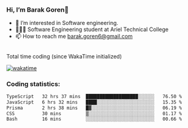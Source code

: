 ###  Hi, I’m Barak Goren👋
- 👀 I’m interested in Software engineering.
- 👨🏼‍🎓 Software Engineering student at Ariel Technical College
- 📫 How to reach me barak.goren6@gmail.com
##
Total time coding (since WakaTime initialized)

[![wakatime](https://wakatime.com/badge/user/5cc5ec80-a806-4ca2-a704-db29274e48cd.svg)](https://wakatime.com/@5cc5ec80-a806-4ca2-a704-db29274e48cd)

   
### Coding statistics:

<!--START_SECTION:waka-->

```txt
TypeScript   32 hrs 37 mins  ███████████████████░░░░░░   76.50 %
JavaScript   6 hrs 32 mins   ████░░░░░░░░░░░░░░░░░░░░░   15.35 %
Prisma       2 hrs 38 mins   █▓░░░░░░░░░░░░░░░░░░░░░░░   06.19 %
CSS          30 mins         ▒░░░░░░░░░░░░░░░░░░░░░░░░   01.17 %
Bash         16 mins         ░░░░░░░░░░░░░░░░░░░░░░░░░   00.66 %
```

<!--END_SECTION:waka-->

<!---
barakgoren/barakgoren is a ✨ special ✨ repository because its `README.md` (this file) appears on your GitHub profile.
You can click the Preview link to take a look at your changes.
--->
